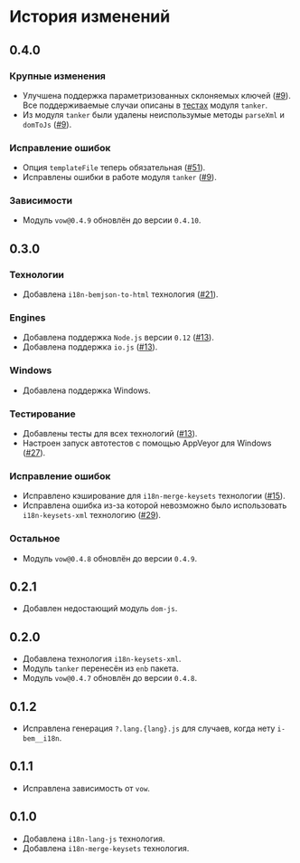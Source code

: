 История изменений
=================

0.4.0
-----

### Крупные изменения

* Улучшена поддержка параметризованных склоняемых ключей ([#9]). Все поддерживаемые случаи описаны в [тестах](https://github.com/enb-bem/enb-bem-i18n/blob/master/test/exlib/tanker.test.js) модуля `tanker`.
* Из модуля `tanker` были удалены неиспользумые методы `parseXml` и `domToJs` ([#9]).

### Исправление ошибок

* Опция `templateFile` теперь обязательная ([#51]).
* Исправлены ошибки в работе модуля `tanker` ([#9]).

### Зависимости

* Модуль `vow@0.4.9` обновлён до версии `0.4.10`.

0.3.0
-----

### Технологии

* Добавлена `i18n-bemjson-to-html` технология ([#21]).

### Engines

* Добавлена поддержка `Node.js` версии `0.12` ([#13]).
* Добавлена поддержка `io.js` ([#13]).

### Windows

* Добавлена поддержка Windows.

### Тестирование

* Добавлены тесты для всех технологий ([#13]).
* Настроен запуск автотестов с помощью AppVeyor для Windows ([#27]).

### Исправление ошибок

* Исправлено кэширование для `i18n-merge-keysets` технологии ([#15]).
* Исправлена ошибка из-за которой невозможно было использовать `i18n-keysets-xml` технологию ([#29]).

### Остальное

* Модуль `vow@0.4.8` обновлён до версии `0.4.9`.

0.2.1
-----

* Добавлен недостающий модуль `dom-js`.

0.2.0
-----

* Добавлена технология `i18n-keysets-xml`.
* Модуль `tanker` перенесён из `enb` пакета.
* Модуль `vow@0.4.7` обновлён до версии `0.4.8`.

0.1.2
-----

* Исправлена генерация `?.lang.{lang}.js` для случаев, когда нету `i-bem__i18n`.

0.1.1
-----

* Исправлена зависимость от `vow`.

0.1.0
-----

* Добавлена `i18n-lang-js` технология.
* Добавлена `i18n-merge-keysets` технология.

[#51]: https://github.com/enb-bem/enb-bem-i18n/issues/51
[#29]: https://github.com/enb-bem/enb-bem-i18n/issues/29
[#27]: https://github.com/enb-bem/enb-bem-i18n/issues/27
[#21]: https://github.com/enb-bem/enb-bem-i18n/issues/21
[#15]: https://github.com/enb-bem/enb-bem-i18n/issues/15
[#13]: https://github.com/enb-bem/enb-bem-i18n/issues/13
[#9]: https://github.com/enb-bem/enb-bem-i18n/pull/9
